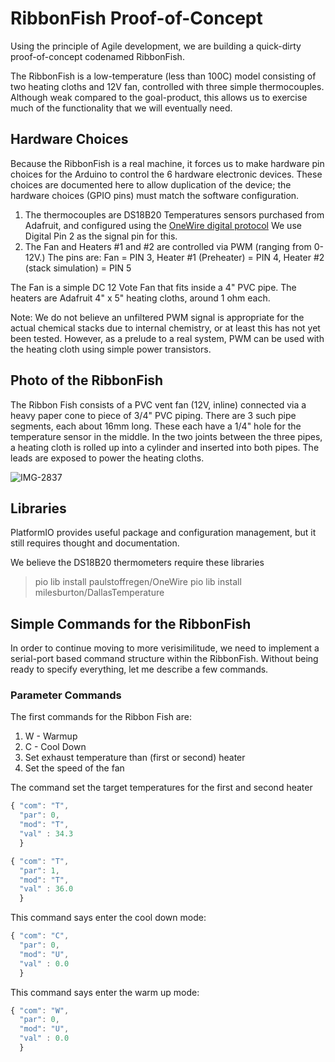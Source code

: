 # RibbonFish Proof-of-Concept

Using the principle of Agile development, we are building a quick-dirty proof-of-concept codenamed RibbonFish.

The RibbonFish is a low-temperature (less than 100C) model consisting of two heating cloths and 12V fan, controlled with three simple thermocouples.
Although weak compared to the goal-product, this allows us to exercise much of the functionality that we will
eventually need.

## Hardware Choices

Because the RibbonFish is a real machine, it forces us to make hardware pin choices for the Arduino to
control the 6 hardware electronic devices. These choices are documented here to allow duplication
of the device; the hardware choices (GPIO pins) must match the software configuration.

1. The thermocouples are DS18B20 Temperatures sensors purchased from Adafruit, and configured using the [OneWire digital
protocol](https://learn.adafruit.com/adafruits-raspberry-pi-lesson-11-ds18b20-temperature-sensing/ds18b20) We use Digital Pin 2 as the signal pin for this.
3. The Fan and Heaters #1 and #2  are controlled via PWM (ranging from 0-12V.) The pins are: Fan = PIN 3, Heater #1 (Preheater) = PIN 4, Heater #2 (stack simulation) = PIN 5

The Fan is a simple DC 12 Vote Fan that fits inside a 4" PVC pipe. The heaters are Adafruit 4" x 5"  heating cloths, around 1 ohm each.

Note: We do not believe an unfiltered PWM signal is appropriate for the actual chemical stacks due to internal chemistry,
or at least this has not yet been tested. However, as a prelude to a real system, PWM can be used with the heating cloth
using simple power transistors.

## Photo of the RibbonFish

The Ribbon Fish consists of a PVC vent fan (12V, inline) connected via a heavy paper cone to piece of 3/4" PVC piping.
There are 3 such pipe segments, each about 16mm long. These each have a 1/4" hole for the temperature sensor in the middle.
In the two joints between the three pipes, a heating cloth is rolled up into a cylinder and inserted into both pipes.
The leads are exposed to power the heating cloths.

![IMG-2837](https://user-images.githubusercontent.com/5296671/179431945-5230cd6c-c835-47c4-acae-b7c6fa9ac5d0.JPG)

## Libraries

PlatformIO provides useful package and configuration management, but
it still requires thought and documentation.

We believe the DS18B20 thermometers require these libraries

> pio lib install paulstoffregen/OneWire
> pio lib install milesburton/DallasTemperature


## Simple Commands for the RibbonFish

In order to continue moving to more verisimilitude, we need to implement a serial-port based
command structure within the RibbonFish.  Without being ready to specify everything,
let me describe a few commands.

### Parameter Commands

The first commands for the Ribbon Fish are:

1. W - Warmup
2. C - Cool Down
3. Set exhaust temperature than (first or second) heater
4. Set the speed of the fan

The command set the target temperatures for the first and second heater
```JavaScript
{ "com": "T",
  "par": 0,
  "mod": "T",
  "val" : 34.3
  }
```

```JavaScript
{ "com": "T",
  "par": 1,
  "mod": "T",
  "val" : 36.0
  }
```

This command says enter the cool down mode:
```JavaScript
{ "com": "C",
  "par": 0,
  "mod": "U",
  "val" : 0.0
  }
```

This command says enter the warm up mode:
```JavaScript
{ "com": "W",
  "par": 0,
  "mod": "U",
  "val" : 0.0
  }
```
